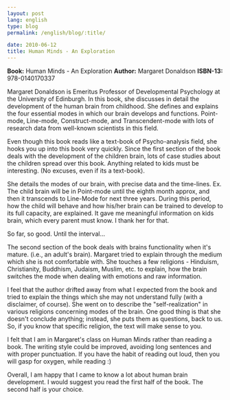 ```yaml
---
layout: post
lang: english
type: blog
permalink: /english/blog/:title/

date: 2010-06-12
title: Human Minds - An Exploration
---
```


**Book:** Human Minds - An Exploration
**Author:** Margaret Donaldson
**ISBN-13:** 978-0140170337

Margaret Donaldson is Emeritus Professor of Developmental Psychology at the University of Edinburgh. In this book, she discusses in detail the development of the human brain from childhood. She defines and explains the four essential modes in which our brain develops and functions. Point-mode, Line-mode, Construct-mode, and Transcendent-mode with lots of research data from well-known scientists in this field.

Even though this book reads like a text-book of Psycho-analysis field, she hooks you up into this book very quickly. Since the first section of the book deals with the development of the children brain, lots of case studies about the children spread over this book. Anything related to kids must be interesting. (No excuses, even if its a text-book).

She details the modes of our brain, with precise data and the time-lines. Ex. The child brain will be in Point-mode until the eighth month approx, and then it transcends to Line-Mode for next three years. During this period, how the child will behave and how his/her brain can be trained to develop to its full capacity, are explained. It gave me meaningful information on kids brain, which every parent must know. I thank her for that.

So far, so good. Until the interval...

The second section of the book deals with brains functionality when it's mature. (i.e., an adult's brain). Margaret tried to explain through the medium which she is not comfortable with. She touches a few religions - Hinduism, Christianity, Buddhism, Judaism, Muslim, etc. to explain, how the brain switches the mode when dealing with emotions and raw information.

I feel that the author drifted away from what I expected from the book and tried to explain the things which she may not understand fully (with a disclaimer, of course). She went on to describe the "self-realization" in various religions concerning modes of the brain. One good thing is that she doesn't conclude anything; instead, she puts them as questions, back to us. So, if you know that specific religion, the text will make sense to you.

I felt that I am in Margaret's class on Human Minds rather than reading a book. The writing style could be improved, avoiding long sentences and with proper punctuation. If you have the habit of reading out loud, then you will gasp for oxygen, while reading :)

Overall, I am happy that I came to know a lot about human brain development. I would suggest you read the first half of the book. The second half is your choice.
